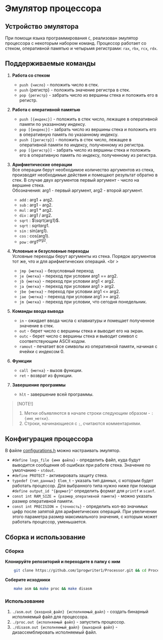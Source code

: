 # Эмулятор процессора

## Устройство эмулятора

При помощи языка программирования `C`, реализован эмулятор процессора с некоторым набором команд. Процессор работает со стеком, оперативной памятью и четырьмя регистрами: `rax`, `rbx`, `rcx`, `rdx`.

## Поддерживаемые команды

1) **Работа со стеком** <br />
    - `push {число}` - положить число в стек.
    - `push` {регистр} - положить значение регистра в стек.
    - `pop {регистр}` - забрать число из вершины стека и положить его в регистр. <br />

2) **Работа с оперативной памятью** <br />
    - `push [{индекс}]` - положить в стек число, лежащее в оперативной памяти по указанному индексу.
    - `pop [{индекс}]` - забрать число из вершины стека и положить его в оперативную память по указанному индексу.
    - `push [{регистр}]` - положить в стек число, лежащее в оперативной памяти по индексу, полученному из регистра.
    - `pop [{регистр}]` - забрать число из вершины стека и положить его в оперативную память по индексу, полученному из регистра. <br />

3) **Арифметические операции** <br />
    Все операции берут необходимое количество аргументов из стека, производят необходимые действия и помещают результат обратно в стек. В случае двух аргументов первый аргумент - число на вершине стека. <br />
    Обозначения: arg1 - первый аргумент, arg2 - второй аргумент. <br />
    - `add` : arg1 + arg2.
    - `sub` : arg1 - arg2.
    - `mul` : arg1 * arg2.
    - `div` : arg1 / arg2.
    - `sqrt` : $\sqrt{arg1}$.
    - `sqrt` : $sqrt {arg1}$.
    - `sin` : sin(arg1).
    - `cos` : cos(arg1).
    - `pow` : $arg1^{arg2}.$

4) **Условные и безусловные переходы** <br />
    Условные переходы берут аргументы из стека. Порядок аргументов тот же, что и для арифметических операций. <br \>
    - `jmp {метка}` - безусловный переход
    - `je {метка}` - переход при условии arg1 == arg2.
    - `jb {метка}` - переход при условии arg1 < arg2.
    - `ja {метка}` - переход при условии arg1 > arg2.
    - `jbe {метка}` - переход при условии arg1 <= arg2.
    - `jae {метка}` - переход при условии arg1 >= arg2.
    - `jm {метка}` - переход при условии, что сегодня понедельник.

5) **Команды ввода вывода**
    - `in` - ожидает ввода числа с клавиатуры и помещает полученное значение в стек.
    - `out` - берет число с вершины стека и выводит его на экран.
    - `outc` - берет число с вершины стека и выводит символ с соответствующим ASCII кодом.
    - `ramout` - печатает все символы из оперативной памяти, начиная с ячейки с индексом 0.

6) **Функции**
    - `call {метка}` - вызов функции.
    - `ret` - возврат из функции.

7) **Завершение программы**
    - `hlt` - завершение всей программы.

> [NOTE!]
> 1) Метки объявляются в начале строки следующим образом - `:{имя_метки}`.
> 2) Строки, начинающиеся с `;`, считаются комментариями.

## Конфигурация процессора

В файле [configurations.h](src/configuration.h) можно настраивать эмулятор.

- `#define logs_file {имя файла}` - определить файл, куда будут выводится сообщения об ошибках при работе стека. Значение по умолчанию - `stdout`.
- `#define PROTECT` - активировать защиту стека.
- `typedef {тип_данных} Elem_t` - указать тип данных, с которым будет работать процессор. Для выбранного типа нужно ниже при помощи `#define output_id "{формат}"` определить формат для `printf` и `scanf`.
- `const int RAM_SIZE = {размер_оперативной памяти}` - можно указать размер оперативной памяти.
- `const int PRECISION = {точность}` - определить кол-во значимых цифр после запятой для арифметических операций. При увеличении этого параметра размер максимального значения, с которым может работать процессор, уменьшается.

## Сборка и использование

### Сборка

**Клонируйте репозиторий и переходите в папку с ним**

```sh
    git clone https://github.com/1progwriter1/Processor.git && cd Processor
```

**Соберите исходники**

```sh
    make asm && make proc && make disasm
```

### Использование

1) `./asm.out {входной_файл} {исполняемый_файл}` - создать бинарный исполняемый файл для процессора.
2) `./proc.out {исполняемый файл}` - запустить процессор.
3) `./disasm.out {исполняемый_файл} {выходной файл}` - дизассемблировать исполняемый файл.
